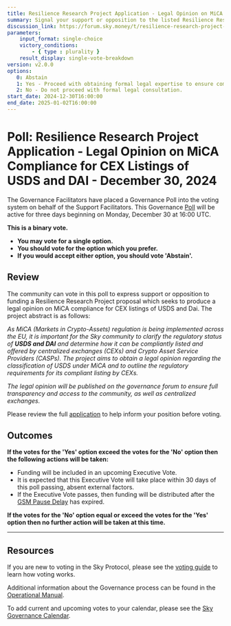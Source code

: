 ```yaml
---
title: Resilience Research Project Application - Legal Opinion on MiCA Compliance for CEX Listings of USDS and DAI - December 30, 2024
summary: Signal your support or opposition to the listed Resilience Research Project Application.
discussion_link: https://forum.sky.money/t/resilience-research-project-application-legal-opinion-on-mica-compliance-for-cex-listings-of-usds-and-dai/25759
parameters:
    input_format: single-choice
    victory_conditions:
        - { type : plurality }
    result_display: single-vote-breakdown
version: v2.0.0
options:
   0: Abstain
   1: Yes - Proceed with obtaining formal legal expertise to ensure compliance with MiCA.
   2: No - Do not proceed with formal legal consultation.
start_date: 2024-12-30T16:00:00
end_date: 2025-01-02T16:00:00
---
```

# Poll: Resilience Research Project Application - Legal Opinion on MiCA Compliance for CEX Listings of USDS and DAI - December 30, 2024

The Governance Facilitators have placed a Governance Poll into the voting system on behalf of the Support Facilitators. This Governance [Poll](https://sky-atlas.powerhouse.io/#A.1.9.1_Operational_Weekly_Cycle-b189fa17-57a9-4d4e-9780-0ce4efd94211%7C0db30308) will be active for three days beginning on Monday, December 30 at 16:00 UTC.

**This is a binary vote.**
- **You may vote for a single option.**
- **You should vote for the option which you prefer.**
- **If you would accept either option, you should vote 'Abstain'.**

## Review

The community can vote in this poll to express support or opposition to funding a Resilience Research Project proposal which seeks to produce a legal opinion on MiCA compliance for CEX listings of USDS and Dai. The project abstract is as follows:

*As MiCA (Markets in Crypto-Assets) regulation is being implemented across the EU, it is important for the Sky community to clarify the regulatory status of **USDS and DAI** and determine how it can be compliantly listed and offered by centralized exchanges (CEXs) and Crypto Asset Service Providers (CASPs). The project aims to obtain a legal opinion regarding the classification of USDS under MiCA and to outline the regulatory requirements for its compliant listing by CEXs.*

*The legal opinion will be published on the governance forum to ensure full transparency and access to the community, as well as centralized exchanges.*

Please review the full [application](https://forum.sky.money/t/resilience-research-project-application-legal-opinion-on-mica-compliance-for-cex-listings-of-usds-and-dai/25759) to help inform your position before voting.

## Outcomes

**If the votes for the 'Yes' option exceed the votes for the 'No' option then the following actions will be taken:**
* Funding will be included in an upcoming Executive Vote.
* It is expected that this Executive Vote will take place within 30 days of this poll passing, absent external factors.
* If the Executive Vote passes, then funding will be distributed after the [GSM Pause Delay](https://sky-atlas.powerhouse.io/#A.1.8.2.1_Pause_Delay-a98b8227-95f6-4711-9d8d-f52cbc6ad2d0%7C0db30758e055) has expired.

**If the votes for the 'No' option equal or exceed the votes for the 'Yes' option then no further action will be taken at this time.**

---

## Resources

If you are new to voting in the Sky Protocol, please see the [voting guide](https://manual.makerdao.com/governance/voting-in-makerdao/on-chain-governance) to learn how voting works.

Additional information about the Governance process can be found in the [Operational Manual](https://manual.makerdao.com).

To add current and upcoming votes to your calendar, please see the [Sky Governance Calendar](https://manual.makerdao.com/makerdao/calendars/governance-calendar).
